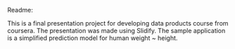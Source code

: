 Readme:

This is a final presentation project for developing data products course from coursera. The presentation was made
using Slidify. The sample application is a simplified prediction model for human weight ~ height. 


